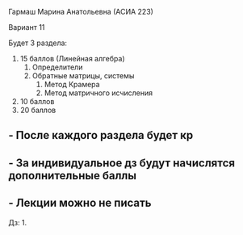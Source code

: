 Гармаш Марина Анатольевна (АСИА 223)

Вариант 11

Будет 3 раздела:
1. 15 баллов (Линейная алгебра)
	1. Определители
	2. Обратные матрицы,  системы 
		1. Метод Крамера
		2. Метод матричного исчисления 
2. 10 баллов 
3. 20 баллов

## - После каждого раздела будет кр
## - За индивидуальное дз будут начислятся дополнительные баллы
## - Лекции можно не писать 

Дз:
1. 